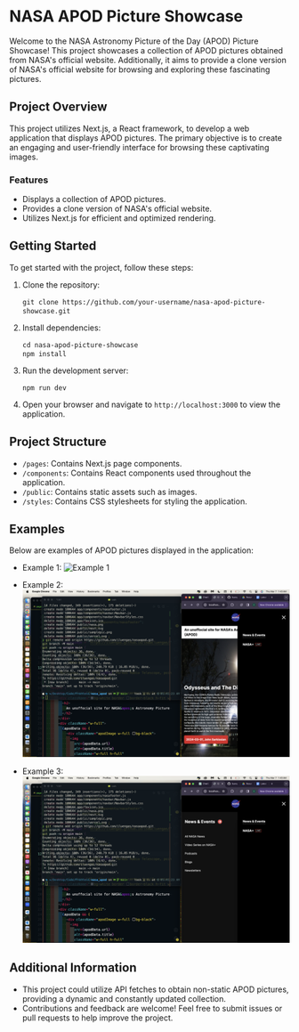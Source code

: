 # NASA APOD Picture Showcase

Welcome to the NASA Astronomy Picture of the Day (APOD) Picture Showcase! This project showcases a collection of APOD pictures obtained from NASA's official website. Additionally, it aims to provide a clone version of NASA's official website for browsing and exploring these fascinating pictures.

## Project Overview

This project utilizes Next.js, a React framework, to develop a web application that displays APOD pictures. The primary objective is to create an engaging and user-friendly interface for browsing these captivating images.

### Features

- Displays a collection of APOD pictures.
- Provides a clone version of NASA's official website.
- Utilizes Next.js for efficient and optimized rendering.

## Getting Started

To get started with the project, follow these steps:

1. Clone the repository:

    ```
    git clone https://github.com/your-username/nasa-apod-picture-showcase.git
    ```

2. Install dependencies:

    ```
    cd nasa-apod-picture-showcase
    npm install
    ```

3. Run the development server:

    ```
    npm run dev
    ```

4. Open your browser and navigate to `http://localhost:3000` to view the application.

## Project Structure

- `/pages`: Contains Next.js page components.
- `/components`: Contains React components used throughout the application.
- `/public`: Contains static assets such as images.
- `/styles`: Contains CSS stylesheets for styling the application.

## Examples

Below are examples of APOD pictures displayed in the application:

- Example 1:
  ![Example 1](/public/example1.png)
  
- Example 2:
  ![Example 2](/public/example2.png)
  
- Example 3:
  ![Example 3](/public/example3.png)

## Additional Information

- This project could utilize API fetches to obtain non-static APOD pictures, providing a dynamic and constantly updated collection.
- Contributions and feedback are welcome! Feel free to submit issues or pull requests to help improve the project.
